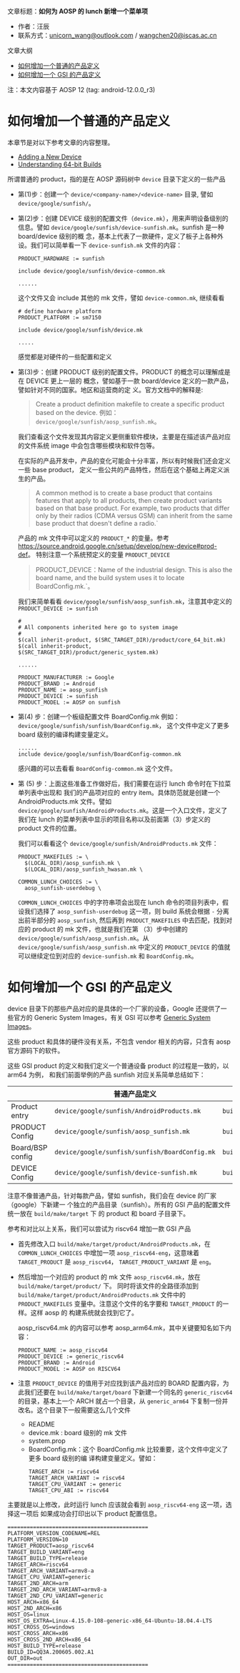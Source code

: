 文章标题：**如何为 AOSP 的 lunch 新增一个菜单项**

- 作者：汪辰
- 联系方式：<unicorn_wang@outlook.com> / <wangchen20@iscas.ac.cn>

文章大纲

<!-- TOC -->

- [如何增加一个普通的产品定义](#如何增加一个普通的产品定义)
- [如何增加一个 GSI 的产品定义](#如何增加一个-gsi-的产品定义)

<!-- /TOC -->

注：本文内容基于 AOSP 12 (tag: android-12.0.0_r3)

# 如何增加一个普通的产品定义

本章节是对以下参考文章的内容整理。
- [Adding a New Device](https://source.android.google.cn/setup/develop/new-device)
- [Understanding 64-bit Builds](https://source.android.google.cn/setup/develop/64-bit-builds)


所谓普通的 product，指的是在 AOSP 源码树中 `device` 目录下定义的一些产品

- 第(1)步：创建一个 `device/<company-name>/<device-name>` 目录, 譬如 `device/google/sunfish/`。

- 第(2)步：创建 DEVICE 级别的配置文件（`device.mk`），用来声明设备级别的信息。譬如 
  `device/google/sunfish/device-sunfish.mk`。sunfish 是一种 board/device 级别的概
  念，基本上代表了一款硬件，定义了板子上各种外设。我们可以简单看一下 `device-sunfish.mk`
  文件的内容：

   ```
   PRODUCT_HARDWARE := sunfish

   include device/google/sunfish/device-common.mk

   ......
   ```

   这个文件又会 include 其他的 mk 文件，譬如 `device-common.mk`, 继续看看
   
   ```
   # define hardware platform
   PRODUCT_PLATFORM := sm7150

   include device/google/sunfish/device.mk

   .....
   ```
   感觉都是对硬件的一些配置和定义

- 第(3)步：创建 PRODUCT 级别的配置文件。PRODUCT 的概念可以理解成是在 DEVICE 更上一层的
  概念，譬如基于一款 board/device 定义的一款产品，譬如针对不同的国家。地区和运营商的定
  义。官方文档中的解释是:
  > Create a product definition makefile to create a specific product based on the device. 
  例如：`device/google/sunfish/aosp_sunfish.mk`。 

  我们查看这个文件发现其内容定义更侧重软件模块，主要是在描述该产品对应的文件系统 image 
  中会包含哪些模块和软件包等。

  在实际的产品开发中，产品的变化可能会十分丰富，所以有时候我们还会定义一些 base product，
  定义一些公共的产品特性，然后在这个基础上再定义派生的产品。

  > A common method is to create a base product that contains features that 
  > apply to all products, then create product variants based on that base product. 
  > For example, two products that differ only by their radios (CDMA versus GSM) 
  > can inherit from the same base product that doesn't define a radio.`

  产品的 mk 文件中可以定义的 `PRODUCT_*` 的变量。参考 <https://source.android.google.cn/setup/develop/new-device#prod-def>。
  特别注意一个系统预定义的变量 `PRODUCT_DEVICE`
  > PRODUCT_DEVICE：Name of the industrial design. This is also the board name, 
  > and the build system uses it to locate BoardConfig.mk.`。

  我们来简单看看 `device/google/sunfish/aosp_sunfish.mk`，注意其中定义的 `PRODUCT_DEVICE := sunfish`
  ```
  #
  # All components inherited here go to system image
  #
  $(call inherit-product, $(SRC_TARGET_DIR)/product/core_64_bit.mk)
  $(call inherit-product, $(SRC_TARGET_DIR)/product/generic_system.mk)

  ......

  PRODUCT_MANUFACTURER := Google
  PRODUCT_BRAND := Android
  PRODUCT_NAME := aosp_sunfish
  PRODUCT_DEVICE := sunfish
  PRODUCT_MODEL := AOSP on sunfish
  ```

- 第(4) 步：创建一个板级配置文件 BoardConfig.mk 例如：`device/google/sunfish/sunfish/BoardConfig.mk`，
  这个文件中定义了更多 board 级别的编译构建变量定义。

  ```
  ......
  include device/google/sunfish/BoardConfig-common.mk
  ```

  感兴趣的可以去看看 `BoardConfig-common.mk` 这个文件。

- 第 (5) 步：上面这些准备工作做好后，我们需要在运行 lunch 命令时在下拉菜单列表中出现和
  我们的产品项对应的 entry item。具体防范就是创建一个 AndroidProducts.mk 文件。譬如
  `device/google/sunfish/AndroidProducts.mk`。这是一个入口文件，定义了我们在 lunch 
  的菜单列表中显示的项目名称以及前面第（3）步定义的 product 文件的位置。

  我们可以看看这个 `device/google/sunfish/AndroidProducts.mk` 文件：
  ```
  PRODUCT_MAKEFILES := \
    $(LOCAL_DIR)/aosp_sunfish.mk \
    $(LOCAL_DIR)/aosp_sunfish_hwasan.mk \

  COMMON_LUNCH_CHOICES := \
    aosp_sunfish-userdebug \
  ```

  `COMMON_LUNCH_CHOICES` 中的字符串项会出现在 lunch 命令的项目列表中，假设我们选择了
  `aosp_sunfish-userdebug` 这一项，则 build 系统会根据 `-` 分离出前半部分的 `aosp_sunfish`,
  然后再到 `PRODUCT_MAKEFILES` 中去匹配，找到对应的 product 的 mk 文件，也就是我们在第
  （3）步中创建的 `device/google/sunfish/aosp_sunfish.mk`。从 `device/google/sunfish/aosp_sunfish.mk`
  中定义的 `PRODUCT_DEVICE` 的值就可以继续定位到对应的 `device-sunfish.mk` 和 `BoardConfig.mk`。
 
# 如何增加一个 GSI 的产品定义

device 目录下的那些产品对应的是具体的一个厂家的设备，Google 还提供了一些官方的 Generic 
System Images，有关 GSI 可以参考 [Generic System Images](https://source.android.google.cn/setup/build/gsi)。

这些 product 和具体的硬件没有关系，不包含 vendor 相关的内容，只含有 aosp 官方源码下的软件。

这些 GSI product 的定义和我们定义一个普通设备 product 的过程是一致的，以 arm64 为例，
和我们前面举例的产品 sunfish 对应关系简单总结如下：

|                 | 普通产品定义                                   | GSI 产品定义                                          |
|-----------------|-----------------------------------------------|------------------------------------------------------|
|Product entry    | `device/google/sunfish/AndroidProducts.mk`    |`build/make/target/product/AndroidProducts.mk`        |
|PRODUCT Config   | `device/google/sunfish/aosp_sunfish.mk`       |`build/make/target/product/aosp_arm64.mk`             |
|Board/BSP config | `device/google/sunfish/sunfish/BoardConfig.mk`|`build/make/target/board/generic_arm64/BoardConfig.mk`|
|DEVICE Config    | `device/google/sunfish/device-sunfish.mk`     |`build/make/target/board/generic_arm64/device.mk`     |

注意不像普通产品，针对每款产品，譬如 sunfish，我们会在 device 的厂家（google）下新建一
个独立的产品目录（sunfish）。所有的 GSI 产品的配置文件统一放在 `build/make/target` 下
的 product 和 board 子目录下。

参考和对比以上关系，我们可以尝试为 riscv64 增加一款 GSI 产品

- 首先修改入口 `build/make/target/product/AndroidProducts.mk`，在 `COMMON_LUNCH_CHOICES`
  中增加一项 `aosp_riscv64-eng`，这意味着 `TARGET_PRODUCT` 是 `aosp_riscv64`，
  `TARGET_PRODUCT_VARIANT` 是 `eng`。

- 然后增加一个对应的 product 的 mk 文件 `aosp_riscv64.mk`，放在 `build/make/target/product/` 下。
  同时将该文件的全路径添加到 `build/make/target/product/AndroidProducts.mk` 文件中的
  `PRODUCT_MAKEFILES` 变量中。注意这个文件的名字要和 `TARGET_PRODUCT` 的一样。这样 aosp 
  的 构建系统就会找到它了。

  aosp_riscv64.mk 的内容可以参考 aosp_arm64.mk，其中关键要知名如下内容：
  ```
  PRODUCT_NAME := aosp_riscv64
  PRODUCT_DEVICE := generic_riscv64
  PRODUCT_BRAND := Android
  PRODUCT_MODEL := AOSP on RISCV64
  ```

- 注意 `PRODUCT_DEVICE` 的值用于对应找到该产品对应的 BOARD 配置内容，为此我们还要在
  `build/make/target/board` 下新建一个同名的 `generic_riscv64` 的目录，基本上一个
  ARCH 就占一个目录，从 `generic_arm64` 下复制一份并改名。这个目录下一般需要这么几个文件
  - README
  - device.mk : board 级别的 mk 文件
  - system.prop
  - BoardConfig.mk：这个 BoardConfig.mk 比较重要，这个文件中定义了更多 board 级别的编
    译构建变量定义。譬如：
    ```
    TARGET_ARCH := riscv64
    TARGET_ARCH_VARIANT := riscv64
    TARGET_CPU_VARIANT := generic
    TARGET_CPU_ABI := riscv64
    ```

主要就是以上修改，此时运行 lunch 应该就会看到 `aosp_riscv64-eng` 这一项，选择这一项后
如果成功会打印出以下 product 配置信息。
```
============================================
PLATFORM_VERSION_CODENAME=REL
PLATFORM_VERSION=10
TARGET_PRODUCT=aosp_riscv64
TARGET_BUILD_VARIANT=eng
TARGET_BUILD_TYPE=release
TARGET_ARCH=riscv64
TARGET_ARCH_VARIANT=armv8-a
TARGET_CPU_VARIANT=generic
TARGET_2ND_ARCH=arm
TARGET_2ND_ARCH_VARIANT=armv8-a
TARGET_2ND_CPU_VARIANT=generic
HOST_ARCH=x86_64
HOST_2ND_ARCH=x86
HOST_OS=linux
HOST_OS_EXTRA=Linux-4.15.0-108-generic-x86_64-Ubuntu-18.04.4-LTS
HOST_CROSS_OS=windows
HOST_CROSS_ARCH=x86
HOST_CROSS_2ND_ARCH=x86_64
HOST_BUILD_TYPE=release
BUILD_ID=QQ3A.200605.002.A1
OUT_DIR=out
============================================
```



